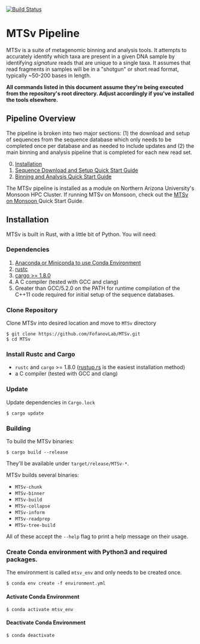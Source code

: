 [![Build Status](https://travis-ci.org/FofanovLab/MTSv.svg?branch=master)](https://travis-ci.org/FofanovLab/MTSv)

# MTSv Pipeline

MTSv is a suite of metagenomic binning and analysis tools. It attempts to accurately identify which taxa are present in a given DNA sample by identifying *signature* reads that are unique to a single taxa. It assumes that read fragments in samples will be in a "shotgun" or short read format, typically ~50-200 bases in length.

**All commands listed in this document assume they're being executed from the repository's root directory. Adjust accordingly if you've installed the tools elsewhere.**

## Pipeline Overview
The pipeline is broken into two major sections: (1) the download and setup of sequences from the sequence database which only needs to be completed once per database and as needed to include updates and (2) the main binning and analysis pipeline that is completed for each new read set. 

0. [Installation](#installation)
1. [Sequence Download and Setup Quick Start Guide](https://github.com/FofanovLab/MTSv/wiki/Sequence-Download-and-Setup-Quick-Start-Guide)
2. [Binning and Analysis Quick Start Guide](https://github.com/FofanovLab/MTSv/wiki/Binning-and-Analysis-Quick-Start-Guide)

The MTSv pipeline is installed as a module on Northern Arizona University's Monsoon HPC Cluster. If running MTSv on Monsoon, check out the [MTSv on Monsoon ](https://github.com/FofanovLab/MTSv/wiki/Quickstart-for-NAU-Monsoon-Users) Quick Start Guide.


## Installation
MTSv is built in Rust, with a little bit of Python. You will need:
### Dependencies
1. [Anaconda or Miniconda to use Conda Environment](https://conda.io/docs/user-guide/install/index.html)
2. [rustc](#install-rustc-and-cargo)
3. [cargo >= 1.8.0](#install-rustc-and-cargo)
4. A C compiler (tested with GCC and clang)
5. Greater than GCC/5.2.0 on the PATH for runtime compilation of the C++11 code required for initial setup of the sequence databases.


### Clone Repository
Clone MTSv into desired location and move to `MTSv` directory
```
$ git clone https://github.com/FofanovLab/MTSv.git
$ cd MTSv
```

### Install Rustc and Cargo
* `rustc` and `cargo` >= 1.8.0 ([rustup.rs](https://rustup.rs) is the easiest installation method)
* a C compiler (tested with GCC and clang)

### Update
Update dependencies in `Cargo.lock`

```
$ cargo update
```

### Building

To build the MTSv binaries:

~~~
$ cargo build --release
~~~

They'll be available under `target/release/MTSv-*`.  

MTSv builds several binaries:

* `MTSv-chunk`
* `MTSv-binner`
* `MTSv-build`
* `MTSv-collapse`
* `MTSv-inform`
* `MTSv-readprep`
* `MTSv-tree-build`

All of these accept the `--help` flag to print a help message on their usage.


### Create Conda environment with Python3 and required packages.
The environment is called `mtsv_env` and only needs to be created once.
```
$ conda env create -f environment.yml
```


#### Activate Conda Environment
```
$ conda activate mtsv_env
```

#### Deactivate Conda Environment
```
$ conda deactivate
```

